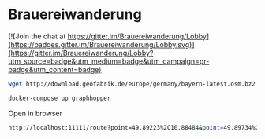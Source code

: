 # Brauereiwanderung

[![Join the chat at https://gitter.im/Brauereiwanderung/Lobby](https://badges.gitter.im/Brauereiwanderung/Lobby.svg)](https://gitter.im/Brauereiwanderung/Lobby?utm_source=badge&utm_medium=badge&utm_campaign=pr-badge&utm_content=badge)

```sh
wget http://download.geofabrik.de/europe/germany/bayern-latest.osm.bz2 ./data/bayern-latest.osm.bz2

docker-compose up graphhopper
```

Open in browser
```sh
http://localhost:11111/route?point=49.89223%2C10.88484&point=49.89734%2C10.89281&vehicle=hike&points_encoded=false
```


